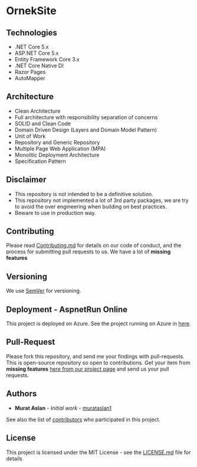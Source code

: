 # OrnekSite

## Technologies
* .NET Core 5.x
* ASP.NET Core 5.x
* Entity Framework Core 3.x 
* .NET Core Native DI
* Razor Pages
* AutoMapper

## Architecture
* Clean Architecture
* Full architecture with responsibility separation of concerns
* SOLID and Clean Code
* Domain Driven Design (Layers and Domain Model Pattern)
* Unit of Work
* Repository and Generic Repository
* Multiple Page Web Application (MPA)
* Monolitic Deployment Architecture
* Specification Pattern

## Disclaimer

* This repository is not intended to be a definitive solution.
* This repository not implemented a lot of 3rd party packages, we are try to avoid the over engineering when building on best practices.
* Beware to use in production way.

## Contributing

Please read [Contributing.md](https://gist.github.com/PurpleBooth/b24679402957c63ec426) for details on our code of conduct, and the process for submitting pull requests to us.
We have a lot of **missing features** 

## Versioning

We use [SemVer](http://semver.org/) for versioning. 



## Deployment - AspnetRun Online

This project is deployed on Azure. See the project running on Azure in [here](aspnetrun.com).

## Pull-Request

Please fork this repository, and send me your findings with pull-requests. This is open-source repository so open to contributions.
Get your item from **missing features** [here from our project page](https://github.com/murataslan1/OrnekSite/pulls) and send us your pull requests.

## Authors

* **Murat Aslan** - *Initial work* - [murataslan1](https://github.com/murataslan1)

See also the list of [contributors](https://github.com/aspnetrun/run-core/contributors) who participated in this project.

## License

This project is licensed under the MIT License - see the [LICENSE.md](LICENSE.md) file for details
